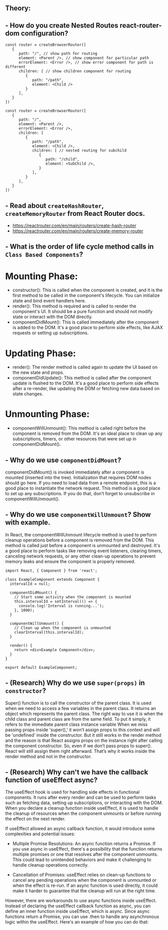 
## Theory:
## - How do you create Nested Routes react-router-dom configuration?
```
const router = createBrowserRouter([
   {
      path: "/", // show path for routing
      element: <Parent />, // show component for particular path
      errorElement: <Error />, // show error component for path is different
      children: [ // show children component for routing
         {
            path: "/path",
            element: <Child />
         }
      ],
   }
])
```

```
const router = createBrowserRouter([
   {
      path: "/",
      element: <Parent />,
      errorElement: <Error />,
      children: [
         {
            path: "/path",
            element: <Child />,
            children: [ // nested routing for subchild
               {
                  path: "/child",
                  element: <SubChild />,
               }
            ],
         }
      ],
   }
])
```
## - Read about `createHashRouter`, `createMemoryRouter` from React Router docs.
- https://reactrouter.com/en/main/routers/create-hash-router
- https://reactrouter.com/en/main/routers/create-memory-router

## - What is the order of life cycle method calls in `Class Based Components`?
# Mounting Phase:
- constructor(): This is called when the component is created, and it is the first method to be called in the component's lifecycle. You can initialize state and bind event handlers here.
- render(): This method is required and is called to render the component's UI. It should be a pure function and should not modify state or interact with the DOM directly.
- componentDidMount(): This is called immediately after the component is added to the DOM. It's a good place to perform side effects, like AJAX requests or setting up subscriptions.
# Updating Phase:
- render(): The render method is called again to update the UI based on the new state and props.
- componentDidUpdate(): This method is called after the component update is flushed to the DOM. It's a good place to perform side effects after a re-render, like updating the DOM or fetching new data based on state changes.
# Unmounting Phase:
- componentWillUnmount(): This method is called right before the component is removed from the DOM. It's an ideal place to clean up any subscriptions, timers, or other resources that were set up in componentDidMount().
  
## - Why do we use `componentDidMount`?
componentDidMount() is invoked immediately after a component is mounted (inserted into the tree). Initialization that requires DOM nodes should go here. If you need to load data from a remote endpoint, this is a good place to instantiate the network request.
This method is a good place to set up any subscriptions. If you do that, don’t forget to unsubscribe in componentWillUnmount().

## - Why do we use `componentWillUnmount`? Show with example.
In React, the componentWillUnmount lifecycle method is used to perform cleanup operations before a component is removed from the DOM. This method is called just before a component is unmounted and destroyed. It's a good place to perform tasks like removing event listeners, clearing timers, canceling network requests, or any other clean-up operations to prevent memory leaks and ensure the component is properly removed.
```
import React, { Component } from 'react';

class ExampleComponent extends Component {
  intervalId = null;

  componentDidMount() {
    // Start some activity when the component is mounted
    this.intervalId = setInterval(() => {
      console.log('Interval is running...');
    }, 1000);
  }

  componentWillUnmount() {
    // Clean up when the component is unmounted
    clearInterval(this.intervalId);
  }

  render() {
    return <div>Example Component</div>;
  }
}

export default ExampleComponent;
```
## - (Research) Why do we use `super(props)` in `constructor`?
Super() function is to call the constructor of the parent class. It is used when we need to access a few variables in the parent class. It returns an object which represents the parent class. The right way to use it is when the child class and parent class are from the same field. To put it simply, it refers to the immediate parent class instance variable
When we miss passing props inside 'super(),' it won’t assign props to this context and will be 'undefined' inside the constructor. But it still works in the render method and the reason is that React assigns props on the instance right after calling the component constructor. So, even if we don’t pass props to super(). React will still assign them right afterward. That’s why it works inside the render method and not in the constructor.

## - (Research) Why can't we have the callback function of useEffect async?
The useEffect hook is used for handling side effects in functional components. It runs after every render and can be used to perform tasks such as fetching data, setting up subscriptions, or interacting with the DOM. When you declare a cleanup function inside useEffect, it is used to handle the cleanup of resources when the component unmounts or before running the effect on the next render.

If useEffect allowed an async callback function, it would introduce some complexities and potential issues:

- Multiple Promise Resolutions: An async function returns a Promise. If you use async in useEffect, there's a possibility that the function returns multiple promises or one that resolves after the component unmounts. This could lead to unintended behaviors and make it challenging to handle cleanup operations correctly.

- Cancellation of Promises: useEffect relies on clean-up functions to cancel any pending operations when the component is unmounted or when the effect is re-run. If an async function is used directly, it could make it harder to guarantee that the cleanup will run at the right time.

However, there are workarounds to use async functions inside useEffect. Instead of declaring the useEffect callback function as async, you can define an inner function inside useEffect, which is async. Since async functions return a Promise, you can use .then to handle any asynchronous logic within the useEffect. Here's an example of how you can do that:

